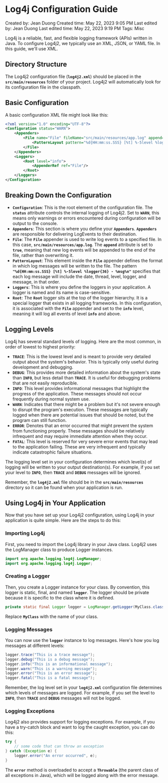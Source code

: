 # Log4j Configuration Guide

Created by: Jean Duong
Created time: May 22, 2023 9:05 PM
Last edited by: Jean Duong
Last edited time: May 22, 2023 9:19 PM
Tags: Misc

Log4j is a reliable, fast, and flexible logging framework (APIs) written in Java. To configure Log4j2, we typically use an XML, JSON, or YAML file. In this guide, we'll use XML.

## **Directory Structure**

The Log4j2 configuration file (**`log4j2.xml`**) should be placed in the **`src/main/resources`** folder of your project. Log4j2 will automatically look for its configuration file in the classpath.

## **Basic Configuration**

A basic configuration XML file might look like this:

```xml
<?xml version="1.0" encoding="UTF-8"?>
<Configuration status="WARN">
    <Appenders>
        <File name="File" fileName="src/main/resources/app.log" append="true">
            <PatternLayout pattern="%d{HH:mm:ss.SSS} [%t] %-5level %logger{36} - %msg%n"/>
        </File>
    </Appenders>
    <Loggers>
        <Root level="info">
            <AppenderRef ref="File"/>
        </Root>
    </Loggers>
</Configuration>
```

## **Breaking Down the Configuration**

- **`Configuration`**: This is the root element of the configuration file. The **`status`** attribute controls the internal logging of Log4j2. Set to **`WARN`**, this means only warnings or errors encountered during configuration will be output to the console.
- **`Appenders`**: This section is where you define your **`Appenders`**. **`Appenders`** are responsible for delivering LogEvents to their destination.
- **`File`**: The **`File`** appender is used to write log events to a specified file. In this case, **`src/main/resources/app.log`**. The **`append`** attribute is set to **`true`**, meaning that new log events will be appended to the end of the file, rather than overwriting it.
- **`PatternLayout`**: This element inside the **`File`** appender defines the format in which log messages will be written to the file. The pattern **`"%d{HH:mm:ss.SSS} [%t] %-5level %logger{36} - %msg%n"`** specifies that each log message will include the date, thread, level, logger, and message, in that order.
- **`Loggers`**: This is where you define the loggers in your application. A logger is named and its name is case-sensitive.
- **`Root`**: The **`Root`** logger sits at the top of the logger hierarchy. It is a special logger that exists in all logging frameworks. In this configuration, it is associated with the **`File`** appender and set to the **`info`** level, meaning it will log all events of level **`info`** and above.

## **Logging Levels**

Log4j has several standard levels of logging. Here are the most common, in order of lowest to highest priority:

- **`TRACE`**: This is the lowest level and is meant to provide very detailed output about the system's behavior. This is typically only useful during development and debugging.
- **`DEBUG`**: This provides more detailed information about the system's state than **`INFO`**, but less detail than **`TRACE`**. It is useful for debugging problems that are not easily reproducible.
- **`INFO`**: This level provides informational messages that highlight the progress of the application. These messages should not occur frequently during normal system use.
- **`WARN`**: Indicates that there might be a problem but it's not severe enough to disrupt the program's execution. These messages are typically logged when there are potential issues that should be noted, but the program can still function.
- **`ERROR`**: Denotes that an error occurred that might prevent the system from functioning properly. These messages should be relatively infrequent and may require immediate attention when they occur.
- **`FATAL`**: This level is reserved for very severe error events that may lead to the application failing. These are very infrequent and typically indicate catastrophic failure situations.

The logging level set in your configuration determines which level(s) of logging will be written to your output destination(s). For example, if you set your level to **`INFO`**, then **`TRACE`** and **`DEBUG`** messages will be ignored.

Remember, the **`log4j2.xml`** file should be in the **`src/main/resources`** directory so it can be found when your application is run.

## **Using Log4j in Your Application**

Now that you have set up your Log4j2 configuration, using Log4j in your application is quite simple. Here are the steps to do this:

### **Importing Log4j**

First, you need to import the Log4j library in your Java class. Log4j2 uses the LogManager class to produce Logger instances.

```java
import org.apache.logging.log4j.LogManager;
import org.apache.logging.log4j.Logger;
```

### **Creating a Logger**

Then, you create a Logger instance for your class. By convention, this logger is static, final, and named **`logger`**. The logger should be private because it is specific to the class where it is defined.

```java
private static final Logger logger = LogManager.getLogger(MyClass.class);
```

Replace **`MyClass`** with the name of your class.

### **Logging Messages**

You can now use the **`logger`** instance to log messages. Here's how you log messages at different levels:

```java
logger.trace("This is a trace message");
logger.debug("This is a debug message");
logger.info("This is an informational message");
logger.warn("This is a warning message");
logger.error("This is an error message");
logger.fatal("This is a fatal message");
```

Remember, the log level set in your **`log4j2.xml`** configuration file determines which levels of messages are logged. For example, if you set the level to **`INFO`**, then **`TRACE`** and **`DEBUG`** messages will not be logged.

### **Logging Exceptions**

Log4j2 also provides support for logging exceptions. For example, if you have a try-catch block and want to log the caught exception, you can do this:

```java
try {
    // some code that can throw an exception
} catch (Exception e) {
    logger.error("An error occurred", e);
}
```

The **`error`** method is overloaded to accept a **`Throwable`** (the parent class of all exceptions in Java), which will be logged along with the error message.
